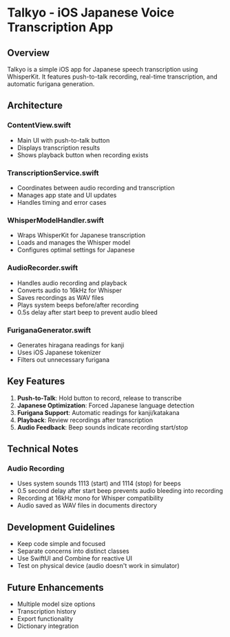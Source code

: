 # Talkyo - iOS Japanese Voice Transcription App

## Overview
Talkyo is a simple iOS app for Japanese speech transcription using WhisperKit. It features push-to-talk recording, real-time transcription, and automatic furigana generation.

## Architecture

### ContentView.swift
- Main UI with push-to-talk button
- Displays transcription results
- Shows playback button when recording exists

### TranscriptionService.swift
- Coordinates between audio recording and transcription
- Manages app state and UI updates
- Handles timing and error cases

### WhisperModelHandler.swift
- Wraps WhisperKit for Japanese transcription
- Loads and manages the Whisper model
- Configures optimal settings for Japanese

### AudioRecorder.swift
- Handles audio recording and playback
- Converts audio to 16kHz for Whisper
- Saves recordings as WAV files
- Plays system beeps before/after recording
- 0.5s delay after start beep to prevent audio bleed

### FuriganaGenerator.swift
- Generates hiragana readings for kanji
- Uses iOS Japanese tokenizer
- Filters out unnecessary furigana

## Key Features

1. **Push-to-Talk**: Hold button to record, release to transcribe
2. **Japanese Optimization**: Forced Japanese language detection
3. **Furigana Support**: Automatic readings for kanji/katakana
4. **Playback**: Review recordings after transcription
5. **Audio Feedback**: Beep sounds indicate recording start/stop

## Technical Notes

### Audio Recording
- Uses system sounds 1113 (start) and 1114 (stop) for beeps
- 0.5 second delay after start beep prevents audio bleeding into recording
- Recording at 16kHz mono for Whisper compatibility
- Audio saved as WAV files in documents directory

## Development Guidelines

- Keep code simple and focused
- Separate concerns into distinct classes
- Use SwiftUI and Combine for reactive UI
- Test on physical device (audio doesn't work in simulator)

## Future Enhancements

- Multiple model size options
- Transcription history
- Export functionality
- Dictionary integration